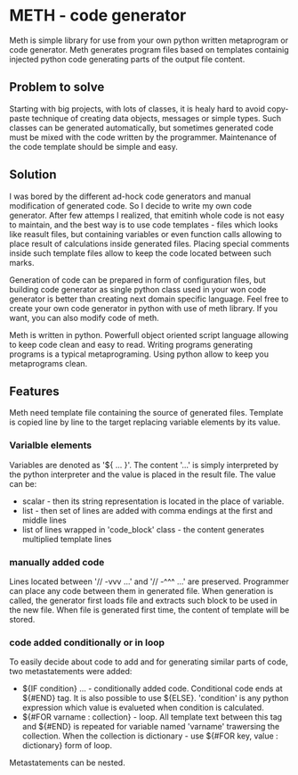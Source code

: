 # METH - code generator

Meth is simple library for use from your own python written metaprogram 
or code generator. Meth generates program files based on templates containig
injected python code generating parts of the output file content. 

## Problem to solve

Starting with big projects, with lots of classes, it is healy hard to avoid
copy-paste technique of creating data objects, messages or simple types. 
Such classes can be generated automatically, but sometimes generated code 
must be mixed with the code written by the programmer. Maintenance of the 
code template should be simple and easy. 

## Solution

I was bored by the different ad-hock code generators and manual modification
of generated code. So I decide to write my own code generator. After few attemps
I realized, that emitinh whole code is not easy to maintain, and the best way is to 
use code templates - files which looks like reasult files, but containing 
variables or even function calls allowing to place result of calculations inside
generated files. Placing special comments inside such template files allow to 
keep the code located between such marks. 

Generation of code can be prepared in form of configuration files, but building 
code generator as single python class used in your won code generator is better 
than creating next domain specific language. Feel free to create your own code 
generator in python with use of meth library. If you want, you can also modify 
code of meth. 

Meth is written in python. Powerfull object oriented script language allowing to 
keep code clean and easy to read. Writing programs generating programs is a 
typical metaprograming. Using python allow to keep you metaprograms clean.

## Features

Meth need template file containing the source of generated files. Template is 
copied line by line to the target replacing variable elements by its value. 

### Varialble elements

Variables are denoted as '${ ... }'. The content '...' is simply interpreted 
by the python interpreter and the value is placed in the result file. The value can be: 
- scalar - then its string representation is located in the place of variable.
- list - then set of lines are added with comma endings at the first and middle lines
- list of lines wrapped in 'code_block' class - the content generates multiplied template lines

### manually added code

Lines located between '// -vvv ...' and '// -^^^ ...' are preserved. Programmer can place 
any code between them in generated file. When generation is called, the generator first loads
file and extracts such block to be used in the new file. When file is generated first time, the 
content of template will be stored.

### code added conditionally or in loop

To easily decide about code to add and for generating similar parts of code, two metastatements 
were added:
 - ${IF condition} ... - conditionally added code. Conditional code ends at ${#END} tag. 
   It is also possible to use ${ELSE}. 'condition' is any python expression which value is 
   evalueted when condition is calculated.
 - ${#FOR varname : collection} - loop. All template text between this tag and ${#END} is repeated
   for variable named 'varname' trawersing the collection. When the collection is dictionary - 
   use ${#FOR key, value : dictionary} form of loop.

Metastatements can be nested.